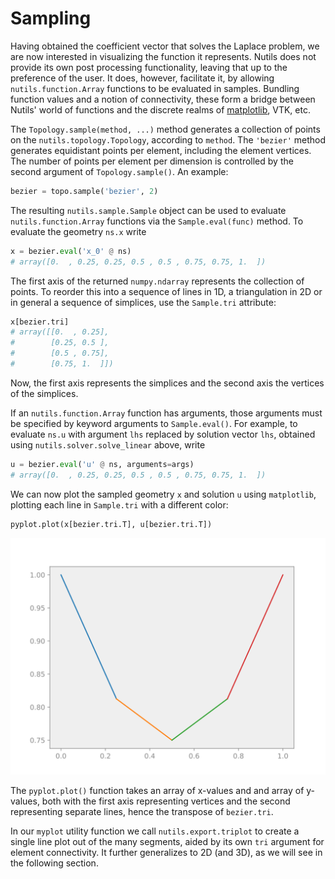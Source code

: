 # Sampling

Having obtained the coefficient vector that solves the Laplace problem, we are
now interested in visualizing the function it represents. Nutils does not
provide its own post processing functionality, leaving that up to the
preference of the user. It does, however, facilitate it, by allowing
`nutils.function.Array` functions to be evaluated in samples. Bundling function
values and a notion of connectivity, these form a bridge between Nutils' world
of functions and the discrete realms of [matplotlib](https://matplotlib.org/),
VTK, etc.

The `Topology.sample(method, ...)` method generates a collection of points on
the `nutils.topology.Topology`, according to `method`. The `'bezier'` method
generates equidistant points per element, including the element vertices.  The
number of points per element per dimension is controlled by the second argument
of `Topology.sample()`.  An example:

```python
bezier = topo.sample('bezier', 2)
```

The resulting `nutils.sample.Sample` object can be used to evaluate
`nutils.function.Array` functions via the `Sample.eval(func)` method. To
evaluate the geometry `ns.x` write

```python
x = bezier.eval('x_0' @ ns)
# array([0.  , 0.25, 0.25, 0.5 , 0.5 , 0.75, 0.75, 1.  ])
```

The first axis of the returned `numpy.ndarray` represents the collection of
points.  To reorder this into a sequence of lines in 1D, a triangulation in 2D
or in general a sequence of simplices, use the `Sample.tri` attribute:

```python
x[bezier.tri]
# array([[0.  , 0.25],
#        [0.25, 0.5 ],
#        [0.5 , 0.75],
#        [0.75, 1.  ]])
```

Now, the first axis represents the simplices and the second axis the vertices
of the simplices.

If an `nutils.function.Array` function has arguments, those arguments must be
specified by keyword arguments to `Sample.eval()`. For example, to evaluate
`ns.u` with argument `lhs` replaced by solution vector `lhs`, obtained using
`nutils.solver.solve_linear` above, write

```python
u = bezier.eval('u' @ ns, arguments=args)
# array([0.  , 0.25, 0.25, 0.5 , 0.5 , 0.75, 0.75, 1.  ])
```

We can now plot the sampled geometry `x` and solution `u` using `matplotlib`,
plotting each line in `Sample.tri` with a different color:

```python
pyplot.plot(x[bezier.tri.T], u[bezier.tri.T])
```
![output](tutorial-sampling-fig1.svg)

The `pyplot.plot()` function takes an array of x-values and and array of
y-values, both with the first axis representing vertices and the second
representing separate lines, hence the transpose of `bezier.tri`.

In our `myplot` utility function we call `nutils.export.triplot` to create a
single line plot out of the many segments, aided by its own `tri` argument for
element connectivity. It further generalizes to 2D (and 3D), as we will see in
the following section.
